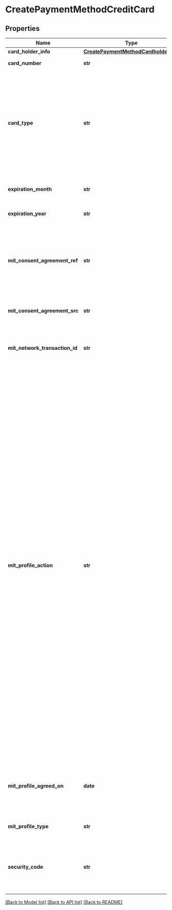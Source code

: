 # CreatePaymentMethodCreditCard

## Properties
Name | Type | Description | Notes
------------ | ------------- | ------------- | -------------
**card_holder_info** | [**CreatePaymentMethodCardholderInfo**](CreatePaymentMethodCardholderInfo.md) |  | [optional] 
**card_number** | **str** | Credit card number.  | [optional] 
**card_type** | **str** | The type of the credit card.  Possible values include &#x60;Visa&#x60;, &#x60;MasterCard&#x60;, &#x60;AmericanExpress&#x60;, &#x60;Discover&#x60;, &#x60;JCB&#x60;, and &#x60;Diners&#x60;. For more information about credit card types supported by different payment gateways, see [Supported Payment Gateways](https://knowledgecenter.zuora.com/CB_Billing/M_Payment_Gateways/Supported_Payment_Gateways).  | [optional] 
**expiration_month** | **str** | One or two digit expiration month (1-12) of the credit card.  | [optional] 
**expiration_year** | **str** | Four-digit expiration year of the credit card.  | [optional] 
**mit_consent_agreement_ref** | **str** | Specifies your reference for the stored credential consent agreement that you have established with the customer. Only applicable if you set the &#x60;mitProfileAction&#x60; field.  | [optional] 
**mit_consent_agreement_src** | **str** | Required if you set the &#x60;mitProfileAction&#x60; field.  | [optional] 
**mit_network_transaction_id** | **str** | Specifies the ID of a network transaction. Only applicable if you set the &#x60;mitProfileAction&#x60; field to &#x60;Persist&#x60;.  | [optional] 
**mit_profile_action** | **str** | If you set this field, Zuora creates a stored credential profile within the payment method.  **Note:** This feature is in **Limited Availability**. We are actively soliciting feedback from a small set of early adopters before releasing as generally available.  * &#x60;Activate&#x60; - Use this value if you are creating the stored credential profile after receiving the customer&#x27;s consent.    Zuora will create the stored credential profile then send a cardholder-initiated transaction (CIT) to the payment gateway to validate the stored credential profile. If the CIT succeeds, the status of the stored credential profile will be &#x60;Active&#x60;. If the CIT does not succeed, Zuora will not create a stored credential profile.      If the payment gateway does not support the stored credential transaction framework, the status of the stored credential profile will be &#x60;Agreed&#x60;.   * &#x60;Persist&#x60; - Use this value if the stored credential profile represents a stored credential profile in an external system. The status of the payment method&#x27;s stored credential profile will be &#x60;Active&#x60;.  | [optional] 
**mit_profile_agreed_on** | **date** | The date on which the profile is agreed. Required if you set the &#x60;mitProfileAction&#x60; field. The date format is &#x60;yyyy-mm-dd&#x60;.  | [optional] 
**mit_profile_type** | **str** | Required if you set the &#x60;mitProfileAction&#x60; field.  | [optional] 
**security_code** | **str** | CVV or CVV2 security code of the credit card.  To ensure PCI compliance, this value is not stored and cannot be queried.  | [optional] 

[[Back to Model list]](../README.md#documentation-for-models) [[Back to API list]](../README.md#documentation-for-api-endpoints) [[Back to README]](../README.md)

